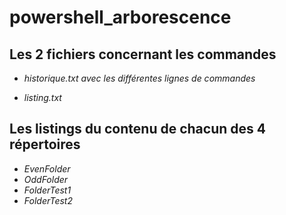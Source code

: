 # powershell_arborescence

## Les 2 fichiers concernant les commandes

* _historique.txt avec les différentes lignes de commandes_

* _listing.txt_

## Les listings du contenu de chacun des 4 répertoires
* _EvenFolder_
* _OddFolder_
* _FolderTest1_
* _FolderTest2_
